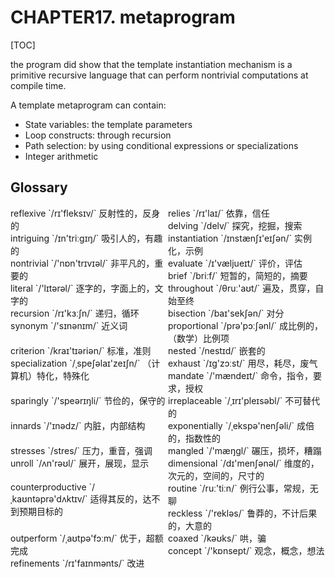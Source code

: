 # CHAPTER17. metaprogram

[TOC]




the program did show that the template instantiation mechanism is a primitive recursive language that can perform nontrivial computations at compile time.

A template metaprogram can contain:

- State variables: the template parameters
- Loop constructs: through recursion
- Path selection: by using conditional expressions or specializations
- Integer arithmetic




## Glossary

<div style="width: 50%; float:left;">reflexive `/rɪ'fleksɪv/` 反射性的，反身的</div>
<div style="width: 50%; float:left;">relies `/rɪ'laɪ/` 依靠，信任</div>
<div style="width: 50%; float:left;">delving `/delv/` 探究，挖掘，搜索</div>
<div style="width: 50%; float:left;">intriguing `/ɪn'triːɡɪŋ/` 吸引人的，有趣的</div>
<div style="width: 50%; float:left;">instantiation `/ɪnstænʃɪ'eɪʃən/` 实例化，示例</div>
<div style="width: 50%; float:left;">nontrivial `/'nɒn'trɪvɪəl/` 非平凡的，重要的</div>
<div style="width: 50%; float:left;">evaluate `/ɪ'væljueɪt/` 评价，评估</div>
<div style="width: 50%; float:left;">brief `/briːf/` 短暂的，简短的，摘要</div>
<div style="width: 50%; float:left;">literal `/'lɪtərəl/` 逐字的，字面上的，文字的</div>
<div style="width: 50%; float:left;">throughout `/θruː'aʊt/` 遍及，贯穿，自始至终</div>
<div style="width: 50%; float:left;">recursion `/rɪ'kɜːʃn/` 递归，循环</div>
<div style="width: 50%; float:left;">bisection `/baɪ'sekʃən/` 对分</div>
<div style="width: 50%; float:left;">synonym `/'sɪnənɪm/` 近义词</div>
<div style="width: 50%; float:left;">proportional `/prə'pɔːʃənl/` 成比例的，（数学）比例项</div>
<div style="width: 50%; float:left;">criterion `/kraɪ'tɪəriən/` 标准，准则</div>
<div style="width: 50%; float:left;">nested `/nestɪd/` 嵌套的</div>
<div style="width: 50%; float:left;">specialization `/ˌspeʃəlaɪ'zeɪʃn/` （计算机）特化，特殊化</div>
<div style="width: 50%; float:left;">exhaust `/ɪɡ'zɔːst/` 用尽，耗尽，废气</div>
<div style="width: 50%; float:left;">mandate `/'mændeɪt/` 命令，指令，要求，授权</div>
<div style="width: 50%; float:left;">sparingly `/'speərɪŋli/` 节俭的，保守的</div>
<div style="width: 50%; float:left;">irreplaceable `/ˌɪrɪ'pleɪsəbl/` 不可替代的</div>
<div style="width: 50%; float:left;">innards `/'ɪnədz/` 内脏，内部结构</div>
<div style="width: 50%; float:left;">exponentially `/ˌekspə'nenʃəli/` 成倍的，指数性的</div>
<div style="width: 50%; float:left;">stresses `/stres/` 压力，重音，强调</div>
<div style="width: 50%; float:left;">mangled `/'mæŋɡl/` 碾压，损坏，糟蹋</div>
<div style="width: 50%; float:left;">unroll `/ʌn'rəʊl/` 展开，展现，显示</div>
<div style="width: 50%; float:left;">dimensional `/dɪ'menʃənəl/` 维度的，次元的，空间的，尺寸的</div>
<div style="width: 50%; float:left;">counterproductive `/ˌkaʊntəprə'dʌktɪv/` 适得其反的，达不到预期目标的</div>
<div style="width: 50%; float:left;">routine `/ruː'tiːn/` 例行公事，常规，无聊</div>
<div style="width: 50%; float:left;">reckless `/'rekləs/` 鲁莽的，不计后果的，大意的</div>
<div style="width: 50%; float:left;">outperform `/ˌaʊtpə'fɔːm/` 优于，超额完成</div>
<div style="width: 50%; float:left;">coaxed `/kəʊks/` 哄，骗</div>
<div style="width: 50%; float:left;">concept `/'kɒnsept/` 观念，概念，想法</div>
<div style="width: 50%; float:left;">refinements `/rɪ'faɪnmənts/` 改进</div>


